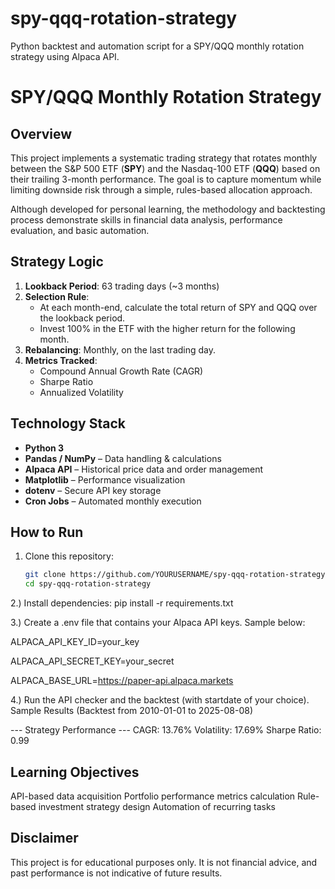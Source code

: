 # spy-qqq-rotation-strategy
Python backtest and automation script for a SPY/QQQ monthly rotation strategy using Alpaca API.

# SPY/QQQ Monthly Rotation Strategy

## Overview
This project implements a systematic trading strategy that rotates monthly between the S&P 500 ETF (**SPY**) and the Nasdaq-100 ETF (**QQQ**) based on their trailing 3-month performance. The goal is to capture momentum while limiting downside risk through a simple, rules-based allocation approach.

Although developed for personal learning, the methodology and backtesting process demonstrate skills in financial data analysis, performance evaluation, and basic automation.

## Strategy Logic
1. **Lookback Period**: 63 trading days (~3 months)
2. **Selection Rule**:  
   - At each month-end, calculate the total return of SPY and QQQ over the lookback period.
   - Invest 100% in the ETF with the higher return for the following month.
3. **Rebalancing**: Monthly, on the last trading day.
4. **Metrics Tracked**:
   - Compound Annual Growth Rate (CAGR)
   - Sharpe Ratio
   - Annualized Volatility

## Technology Stack
- **Python 3**
- **Pandas / NumPy** – Data handling & calculations
- **Alpaca API** – Historical price data and order management
- **Matplotlib** – Performance visualization
- **dotenv** – Secure API key storage
- **Cron Jobs** – Automated monthly execution

## How to Run
1. Clone this repository:
   ```bash
   git clone https://github.com/YOURUSERNAME/spy-qqq-rotation-strategy.git
   cd spy-qqq-rotation-strategy

2.) Install dependencies:
pip install -r requirements.txt

3.) Create a .env file that contains your Alpaca API keys. Sample below:

ALPACA_API_KEY_ID=your_key

ALPACA_API_SECRET_KEY=your_secret

ALPACA_BASE_URL=https://paper-api.alpaca.markets

4.) Run the API checker and the backtest (with startdate of your choice).
Sample Results
(Backtest from 2010-01-01 to 2025-08-08)

--- Strategy Performance ---
CAGR: 13.76%
Volatility: 17.69%
Sharpe Ratio: 0.99

## Learning Objectives
API-based data acquisition
Portfolio performance metrics calculation
Rule-based investment strategy design
Automation of recurring tasks

## Disclaimer
This project is for educational purposes only. It is not financial advice, and past performance is not indicative of future results.
